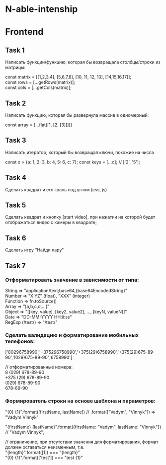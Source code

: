 # N-able-intenship  
# Frontend  

## Task 1
Написать функции/функцию, которая бы возвращала столбцы/строки из матрицы:

  const matrix = [[1,2,3,4], [5,6,7,8], [10, 11, 12, 13], [14,15,16,17]];    
  const rows = [...getRows(matrix)];    
  const cols = [...getCols(matrix)];  
  
## Task 2
Написать функцию, которая бы развернула массив в одномерный:

  const array = [...flat([1, [2, [3]]])]  
  
## Task 3
Написать итератор, который бы возвращал ключи, похожие на числа

  const o = {a: 1, 2: 3, b: 4, 5: 6, c: 7}; 
  const keys = [...o]; // ['2', '5']; 

## Task 4
Сделать квадрат и его грань под углом (css, js)

## Task 5
Сделать квадрат и кнопку [start video], при нажатии на которой будет отображаться видео с камеры в квадрате;  

## Task 6
Сделать игру "Найди пару"

## Task 7
### Отформатировать значение в зависимости от типа:

String => "application/text;base64,{base64EncodedString}"  
Number => "X.YZ" (float), "XXX" (integer)  
Function => fn.toSource()  
Array => "[a,b,c,d,...]"  
Object => "[[key, value], [key2, value2], …, [keyN, valueN]]"  
Date => "DD-MM-YYYY HH:ii:ss"    
RegExp (/test/) => "/test/"    


### Сделать валидацию и форматирование мобильных телефонов:

['80296758990','+375296758990','+375(29)6758990','+375(29)675-89-90','(029)675-89-90','6758990']  

// отформатированные номера:  
8 (029) 678-89-90  
+375 (29) 678-89-90  
(029) 678-89-90  
678-89-90  


### Формирователь строки на основе шаблона и параметров:

"{0} {1}".format([firstName, lastName]) // .format(["Vadym", "Vinnyk"]) => "Vadym Vinnyk"  
 
"{firstName} {lastName}".format({firstName: "Vadym", lastName: "Vinnyk"}) // "Vadym   Vinnyk";   

// ограничение, при отсутствии значения для форматирования, формат должен оставаться неизменным, т.е.  
"{length}".format([1]) === "{length}"  
"{0} {1}".format(['test']) === "test {1}"  
